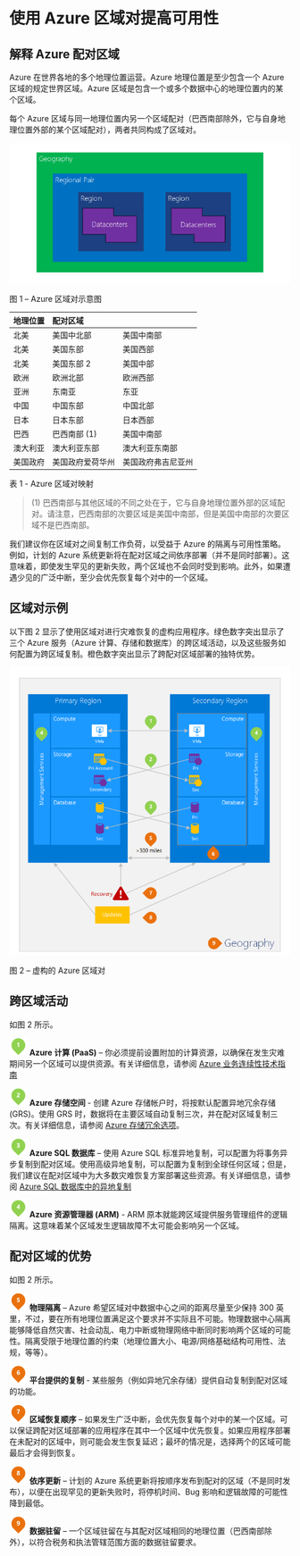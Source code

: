 <properties
	pageTitle="使用 Azure 区域对提高业务连续性"
	description="使用区域对在数据中心发生故障期间保持应用程序的弹性。"
	services="multiple"
	documentationCenter=""
	authors="rboucher"
	manager="jwhit"
	editor="tysonn"/>

<tags
    ms.service="backup"
    ms.date="09/16/2015"
    wacn.date="11/12/2015"/>

# 使用 Azure 区域对提高可用性

## 解释 Azure 配对区域

Azure 在世界各地的多个地理位置运营。Azure 地理位置是至少包含一个 Azure 区域的规定世界区域。Azure 区域是包含一个或多个数据中心的地理位置内的某个区域。

每个 Azure 区域与同一地理位置内另一个区域配对（巴西南部除外，它与自身地理位置外部的某个区域配对），两者共同构成了区域对。


![AzureGeography](./media/best-practices-availability-paired-regions/GeoRegionDataCenter.png)

图 1 – Azure 区域对示意图



| 地理位置 | 配对区域 | |
| :-------------| :-------------   | :-------------   |
| 北美 | 美国中北部 | 美国中南部 |
| 北美 | 美国东部 | 美国西部 |
| 北美 | 美国东部 2 | 美国中部 |
| 欧洲 | 欧洲北部 | 欧洲西部 |
| 亚洲 | 东南亚 | 东亚 |
| 中国 | 中国东部 | 中国北部 |
| 日本 | 日本东部 | 日本西部 |
| 巴西 | 巴西南部 (1) | 美国中南部 |
| 澳大利亚 | 澳大利亚东部 | 澳大利亚东南部|
| 美国政府 | 美国政府爱荷华州 | 美国政府弗吉尼亚州 |

表 1 - Azure 区域对映射

> (1) 巴西南部与其他区域的不同之处在于，它与自身地理位置外部的区域配对。请注意，巴西南部的次要区域是美国中南部，但是美国中南部的次要区域不是巴西南部。

我们建议你在区域对之间复制工作负荷，以受益于 Azure 的隔离与可用性策略。例如，计划的 Azure 系统更新将在配对区域之间依序部署（并不是同时部署）。这意味着，即使发生罕见的更新失败，两个区域也不会同时受到影响。此外，如果遭遇少见的广泛中断，至少会优先恢复每个对中的一个区域。

## 区域对示例
以下图 2 显示了使用区域对进行灾难恢复的虚构应用程序。绿色数字突出显示了三个 Azure 服务（Azure 计算、存储和数据库）的跨区域活动，以及这些服务如何配置为跨区域复制。橙色数字突出显示了跨配对区域部署的独特优势。


![配对区域的优势概览](./media/best-practices-availability-paired-regions/PairedRegionsOverview2.png)

图 2 – 虚构的 Azure 区域对

## 跨区域活动
如图 2 所示。

![1Green](./media/best-practices-availability-paired-regions/1Green.png) **Azure 计算 (PaaS)** – 你必须提前设置附加的计算资源，以确保在发生灾难期间另一个区域可以提供资源。有关详细信息，请参阅 [Azure 业务连续性技术指南](https://msdn.microsoft.com/zh-cn/library/azure/hh873027.aspx)

![2Green](./media/best-practices-availability-paired-regions/2Green.png) **Azure 存储空间** - 创建 Azure 存储帐户时，将按默认配置异地冗余存储 (GRS)。使用 GRS 时，数据将在主要区域自动复制三次，并在配对区域复制三次。有关详细信息，请参阅 [Azure 存储冗余选项](/documentation/articles/storage-redundancy)。


![3Green](./media/best-practices-availability-paired-regions/3Green.png) **Azure SQL 数据库** – 使用 Azure SQL 标准异地复制，可以配置为将事务异步复制到配对区域。使用高级异地复制，可以配置为复制到全球任何区域；但是，我们建议在配对区域中为大多数灾难恢复方案部署这些资源。有关详细信息，请参阅 [Azure SQL 数据库中的异地复制](/documentation/articles/sql-database-business-continuity-design/)

![4Green](./media/best-practices-availability-paired-regions/4Green.png) **Azure 资源管理器 (ARM)** - ARM 原本就能跨区域提供服务管理组件的逻辑隔离。这意味着某个区域发生逻辑故障不太可能会影响另一个区域。

## 配对区域的优势
如图 2 所示。

![5Orange](./media/best-practices-availability-paired-regions/5Orange.png)
**物理隔离** – Azure 希望区域对中数据中心之间的距离尽量至少保持 300 英里，不过，要在所有地理位置满足这个要求并不实际且不可能。物理数据中心隔离能够降低自然灾害、社会动乱、电力中断或物理网络中断同时影响两个区域的可能性。隔离受限于地理位置的约束（地理位置大小、电源/网络基础结构可用性、法规，等等）。

![6Orange](./media/best-practices-availability-paired-regions/6Orange.png)
**平台提供的复制** - 某些服务（例如异地冗余存储）提供自动复制到配对区域的功能。

![7Orange](./media/best-practices-availability-paired-regions/7Orange.png)
**区域恢复顺序** – 如果发生广泛中断，会优先恢复每个对中的某一个区域。可以保证跨配对区域部署的应用程序在其中一个区域中优先恢复。如果应用程序部署在未配对的区域中，则可能会发生恢复延迟；最坏的情况是，选择两个的区域可能最后才会得到恢复。

![8Orange](./media/best-practices-availability-paired-regions/8Orange.png)
**依序更新** – 计划的 Azure 系统更新将按顺序发布到配对的区域（不是同时发布），以便在出现罕见的更新失败时，将停机时间、Bug 影响和逻辑故障的可能性降到最低。


![9Orange](./media/best-practices-availability-paired-regions/9Orange.png)
**数据驻留** – 一个区域驻留在与其配对区域相同的地理位置（巴西南部除外），以符合税务和执法管辖范围方面的数据驻留要求。

<!---HONumber=79-->